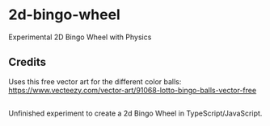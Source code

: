 # 2d-bingo-wheel
Experimental 2D Bingo Wheel with Physics

## Credits
Uses this free vector art for the different color balls: https://www.vecteezy.com/vector-art/91068-lotto-bingo-balls-vector-free

## 
Unfinished experiment to create a 2d Bingo Wheel in TypeScript/JavaScript. 
